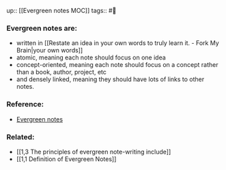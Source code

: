 up:: [[Evergreen notes MOC]]
tags:: #🌳 

### Evergreen notes are:
- written in [[Restate an idea in your own words to truly learn it. - Fork My Brain|your own words]]
- atomic, meaning each note should focus on one idea
- concept-oriented, meaning each note should focus on a concept rather than a book, author, project, etc
- and densely linked, meaning they should have lots of links to other notes.

### Reference:
- [Evergreen notes](https://notes.andymatuschak.org/z4SDCZQeRo4xFEQ8H4qrSqd68ucpgE6LU155C)

### Related:
- [[1,3 The principles of evergreen note-writing include]]
- [[1,1 Definition of Evergreen Notes]]